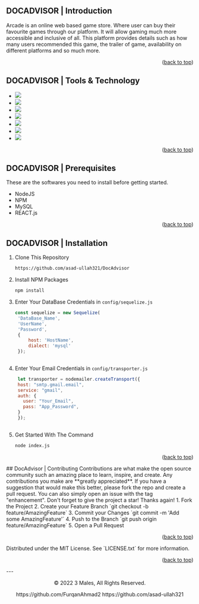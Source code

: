 <a name="readme-top"></a>
## DOCADVISOR | Introduction

Arcade is an online web based game store. Where user can buy
their favourite games through our platform. It will allow gaming much more accessible
and inclusive of all. This platform
provides details such as how many users recommended this game, the trailer of game,
availability on different platforms and so much more.

<p align="right">(<a href="#readme-top">back to top</a>)</p>

## DOCADVISOR | Tools & Technology

* <img src="https://img.shields.io/badge/HTML5-E34F26?style=for-the-badge&logo=html5&logoColor=white" />
* <img src="https://img.shields.io/badge/CSS3-1572B6?style=for-the-badge&logo=css3&logoColor=white" />
* <img src="https://img.shields.io/badge/Bootstrap-563D7C?style=for-the-badge&logo=bootstrap&logoColor=white" />
* <img src="https://img.shields.io/badge/JavaScript-323330?style=for-the-badge&logo=javascript&logoColor=F7DF1E"/>
* <img src="https://img.shields.io/badge/Node.js-43853D?style=for-the-badge&logo=node.js&logoColor=white"/>
* <img src="https://img.shields.io/badge/MySQL-00000F?style=for-the-badge&logo=mysql&logoColor=white"/>
* <img src="https://img.shields.io/badge/Visual_Studio_Code-0078D4?style=for-the-badge&logo=visual%20studio%20code&logoColor=white" />

<p align="right">(<a href="#readme-top">back to top</a>)</p>

## DOCADVISOR | Prerequisites

These are the softwares you need to install before getting started.
- NodeJS
- NPM
- MySQL
- REACT.js

<p align="right">(<a href="#readme-top">back to top</a>)</p>

## DOCADVISOR | Installation

1. Clone This Repository

   ```sh
   https://github.com/asad-ullah321/DocAdvisor
2. Install NPM Packages
   ```sh
   npm install 
3. Enter Your DataBase Credentials in `config/sequelize.js`
   ```js
   const sequelize = new Sequelize(
    'DataBase_Name',
    'UserName',
    'Password',
    {
        host: 'HostName',
        dialect: 'mysql'
    });
    
4. Enter Your Email Credentials in `config/transporter.js`
   ```js
    let transporter = nodemailer.createTransport({
    host: "smtp.gmail.email",
    service: "gmail",
    auth: {
      user: "Your_Email",
      pass: "App_Password",
    }
    });
    
5. Get Started With The Command
   ```sh
   node index.js 
<p align="right">(<a href="#readme-top">back to top</a>)</p>
## DocAdvisor | Contributing
Contributions are what make the open source community such an amazing place to learn, inspire, and create. Any contributions you make are **greatly appreciated**.
If you have a suggestion that would make this better, please fork the repo and create a pull request. You can also simply open an issue with the tag "enhancement".
Don't forget to give the project a star! Thanks again!
1. Fork the Project
2. Create your Feature Branch `git checkout -b feature/AmazingFeature`
3. Commit your Changes `git commit -m 'Add some AmazingFeature'`
4. Push to the Branch `git push origin feature/AmazingFeature`
5. Open a Pull Request
<p align="right">(<a href="#readme-top">back to top</a>)</p>
Distributed under the MIT License. See `LICENSE.txt` for more information.
<p align="right">(<a href="#readme-top">back to top</a>)</p>
---
<p align="center"> © 2022 3 Males, All Rights Reserved. </p>
<p align="center">
https://github.com/FurqanAhmad2
https://github.com/asad-ullah321
</p>
